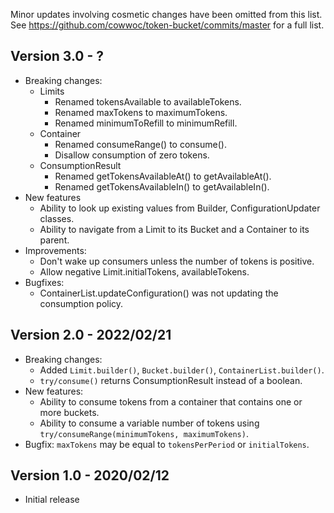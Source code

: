 Minor updates involving cosmetic changes have been omitted from this list.
See https://github.com/cowwoc/token-bucket/commits/master for a full list.

## Version 3.0 - ?

* Breaking changes:
    * Limits
        * Renamed tokensAvailable to availableTokens.
        * Renamed maxTokens to maximumTokens.
        * Renamed minimumToRefill to minimumRefill.
    * Container
        * Renamed consumeRange() to consume().
        * Disallow consumption of zero tokens.
    * ConsumptionResult
        * Renamed getTokensAvailableAt() to getAvailableAt().
        * Renamed getTokensAvailableIn() to getAvailableIn().
* New features
    * Ability to look up existing values from Builder, ConfigurationUpdater classes.
    * Ability to navigate from a Limit to its Bucket and a Container to its parent.
* Improvements:
    * Don't wake up consumers unless the number of tokens is positive.
    * Allow negative Limit.initialTokens, availableTokens.
* Bugfixes:
    * ContainerList.updateConfiguration() was not updating the consumption policy.

## Version 2.0 - 2022/02/21

* Breaking changes:
    * Added `Limit.builder()`, `Bucket.builder()`, `ContainerList.builder()`.
    * `try/consume()` returns ConsumptionResult instead of a boolean.
* New features:
    * Ability to consume tokens from a container that contains one or more buckets.
    * Ability to consume a variable number of tokens using `try/consumeRange(minimumTokens, maximumTokens)`.
* Bugfix: `maxTokens` may be equal to `tokensPerPeriod` or `initialTokens`.

## Version 1.0 - 2020/02/12

* Initial release